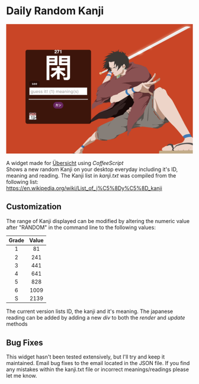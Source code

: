 # Daily Random Kanji

<center>
  <img src="https://github.com/cbeardsmore/Daily-Random-Kanji/blob/master/screenshot.png?raw=true" alt="Screenshot">
</center>

A widget made for [Übersicht](http://tracesof.net/uebersicht/) using _CoffeeScript_  
Shows a new random Kanji on your desktop everyday including it's ID, meaning and reading.
The Kanji list in *kanji.txt* was compiled from the following list:
<https://en.wikipedia.org/wiki/List_of_j%C5%8Dy%C5%8D_kanji>

## Customization

The range of Kanji displayed can be modified by altering the numeric value after "RANDOM" in the command line to the following values:

<center>

| Grade | Value  |
|:-:|:-:|
| 1 | 81 |
| 2 | 241 |
| 3 | 441 |
| 4 | 641 |
| 5 | 828 |
| 6 | 1009 |
| S | 2139 |

</center>

The current version lists ID, the kanji and it's meaning. The japanese reading can be added by adding a new *div* to both the *render* and *update* methods


## Bug Fixes

This widget hasn't been tested extensively, but I'll try and keep it maintained. Email bug fixes to the email located in the JSON file. If you find any mistakes within the kanji.txt file or incorrect meanings/readings please let me know.

